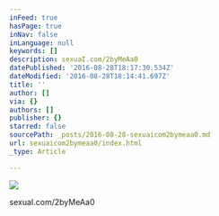 ```yaml
---
inFeed: true
hasPage: true
inNav: false
inLanguage: null
keywords: []
description: sexuaI.com/2byMeAa0
datePublished: '2016-08-28T18:17:30.534Z'
dateModified: '2016-08-28T18:14:41.697Z'
title: ''
author: []
via: {}
authors: []
publisher: {}
starred: false
sourcePath: _posts/2016-08-28-sexuaicom2bymeaa0.md
url: sexuaicom2bymeaa0/index.html
_type: Article

---
```

![](https://the-grid-user-content.s3-us-west-2.amazonaws.com/b262b872-ac05-448b-aab1-4b143ce1a7b3.jpg)

sexuaI.com/2byMeAa0